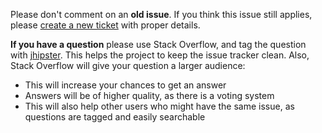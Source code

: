Please don't comment on an **old issue**.
If you think this issue still applies, please [create a new ticket](https://github.com/jhipster/jhipster-vuetify/issues/new/choose) with proper details.

**If you have a question** please use Stack Overflow, and tag the question with [jhipster](http://stackoverflow.com/questions/tagged/jhipster). This helps the project to keep the issue tracker clean. Also, Stack Overflow will give your question a larger audience:

-   This will increase your chances to get an answer
-   Answers will be of higher quality, as there is a voting system
-   This will also help other users who might have the same issue, as questions are tagged and easily searchable
